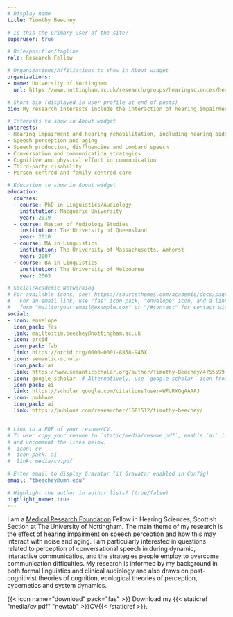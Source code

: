 ```yaml
---
# Display name
title: Timothy Beechey

# Is this the primary user of the site?
superuser: true

# Role/position/tagline
role: Research Fellow

# Organizations/Affiliations to show in About widget
organizations:
- name: University of Nottingham
  url: https://www.nottingham.ac.uk/research/groups/hearingsciences/hearing-sciences-scottish-section.aspx

# Short bio (displayed in user profile at end of posts)
bio: My research interests include the interaction of hearing impairment and speech perception, especially in relation to interactive communication.

# Interests to show in About widget
interests:
- Hearing impairment and hearing rehabilitation, including hearing aids and cochlear implants
- Speech perception and aging
- Speech production, disfluencies and Lombard speech
- Conversation and communication strategies
- Cognitive and physical effort in communication
- Third-party disability
- Person-centred and family centred care

# Education to show in About widget
education:
  courses:
  - course: PhD in Linguistics/Audiology
    institution: Macquarie University
    year: 2019
  - course: Master of Audiology Studies
    institution: The University of Queensland
    year: 2010
  - course: MA in Linguistics
    institution: The University of Massachusetts, Amherst
    year: 2007
  - course: BA in Linguistics
    institution: The University of Melbourne
    year: 2003

# Social/Academic Networking
# For available icons, see: https://sourcethemes.com/academic/docs/page-builder/#icons
#   For an email link, use "fas" icon pack, "envelope" icon, and a link in the
#   form "mailto:your-email@example.com" or "/#contact" for contact widget.
social:
- icon: envelope
  icon_pack: fas
  link: mailto:tim.beechey@nottingham.ac.uk
- icon: orcid
  icon_pack: fab
  link: https://orcid.org/0000-0001-8858-946X
- icon: semantic-scholar
  icon_pack: ai
  link: https://www.semanticscholar.org/author/Timothy-Beechey/4755599
- icon: google-scholar  # Alternatively, use `google-scholar` icon from `ai` icon pack
  icon_pack: ai
  link: https://scholar.google.com/citations?user=WFuRXQgAAAAJ
- icon: publons
  icon_pack: ai
  link: https://publons.com/researcher/1681512/timothy-beechey/


# Link to a PDF of your resume/CV.
# To use: copy your resume to `static/media/resume.pdf`, enable `ai` icons in `params.toml`, 
# and uncomment the lines below.
#- icon: cv
#  icon_pack: ai
#  link: media/cv.pdf

# Enter email to display Gravatar (if Gravatar enabled in Config)
email: "tbeechey@umn.edu"

# Highlight the author in author lists? (true/false)
highlight_name: true
---
```


I am a [Medical Research Foundation](https://www.medicalresearchfoundation.org.uk/news/improving-the-lives-of-people-with-hearing-loss-or-tinnitus) Fellow in Hearing Sciences, Scottish Section at The University of Nottingham. The main theme of my research is the effect of hearing impairment on speech perception and how this may interact with noise and aging. I am particularly interested in questions related to perception of conversational speech in during dynamic, interactive communicatios, and the strategies people employ to overcome communication difficulties. My research is informed by my background in both formal linguistics and clinical audiology and also draws on post-cognitivist theories of cognition, ecological theories of perception, cybernetics and system dynamics.



{{< icon name="download" pack="fas" >}} Download my {{< staticref "media/cv.pdf" "newtab" >}}CV{{< /staticref >}}.
